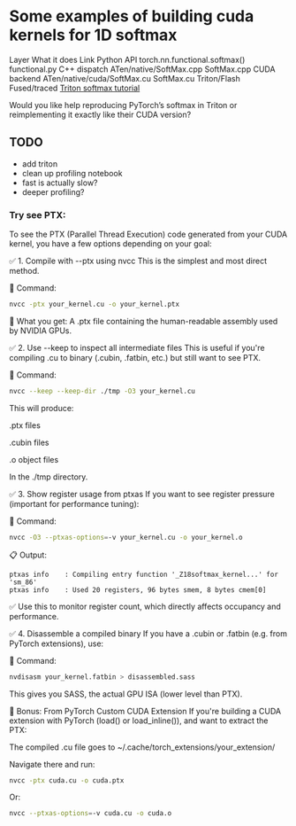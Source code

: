 # Some examples of building cuda kernels for 1D softmax


Layer	What it does	Link
Python API	torch.nn.functional.softmax()	functional.py
C++ dispatch	ATen/native/SoftMax.cpp	SoftMax.cpp
CUDA backend	ATen/native/cuda/SoftMax.cu	SoftMax.cu
Triton/Flash	Fused/traced	[Triton softmax tutorial](https://github.com/triton-lang/triton/blob/main/python/tutorials/02-fused-softmax.py)

Would you like help reproducing PyTorch’s softmax in Triton or reimplementing it exactly like their CUDA version?


## TODO
- add triton
- clean up profiling notebook
- fast is actually slow?
- deeper profiling?


### Try see PTX:
To see the PTX (Parallel Thread Execution) code generated from your CUDA kernel, you have a few options depending on your goal:

✅ 1. Compile with --ptx using nvcc
This is the simplest and most direct method.

🔧 Command:
```bash
nvcc -ptx your_kernel.cu -o your_kernel.ptx
```
📄 What you get:
A .ptx file containing the human-readable assembly used by NVIDIA GPUs.

✅ 2. Use --keep to inspect all intermediate files
This is useful if you're compiling .cu to binary (.cubin, .fatbin, etc.) but still want to see PTX.

🔧 Command:
```bash
nvcc --keep --keep-dir ./tmp -O3 your_kernel.cu
```
This will produce:

.ptx files

.cubin files

.o object files

In the ./tmp directory.

✅ 3. Show register usage from ptxas
If you want to see register pressure (important for performance tuning):

🔧 Command:
```bash
nvcc -O3 --ptxas-options=-v your_kernel.cu -o your_kernel.o
```
📋 Output:
```nginx
ptxas info    : Compiling entry function '_Z18softmax_kernel...' for 'sm_86'
ptxas info    : Used 20 registers, 96 bytes smem, 8 bytes cmem[0]
```
✅ Use this to monitor register count, which directly affects occupancy and performance.

✅ 4. Disassemble a compiled binary
If you have a .cubin or .fatbin (e.g. from PyTorch extensions), use:

🔧 Command:
```bash
nvdisasm your_kernel.fatbin > disassembled.sass
```
This gives you SASS, the actual GPU ISA (lower level than PTX).

🧠 Bonus: From PyTorch Custom CUDA Extension
If you're building a CUDA extension with PyTorch (load() or load_inline()), and want to extract the PTX:

The compiled .cu file goes to ~/.cache/torch_extensions/your_extension/

Navigate there and run:

```bash
nvcc -ptx cuda.cu -o cuda.ptx
```
Or:

```bash
nvcc --ptxas-options=-v cuda.cu -o cuda.o
```
